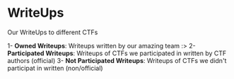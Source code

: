 # WriteUps
Our WriteUps to different CTFs

1- **Owned Writeups**: Writeups written by our amazing team :> 
2- **Participated Writeups**: Writeups of CTFs we participated in written by CTF authors (official) 
3- **Not Participated Writeups**: Writeups of CTFs we didn't participat in written (non/official) 

